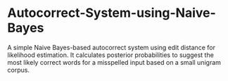 # Autocorrect-System-using-Naive-Bayes
A simple Naive Bayes-based autocorrect system using edit distance for likelihood estimation. It calculates posterior probabilities to suggest the most likely correct words for a misspelled input based on a small unigram corpus.
